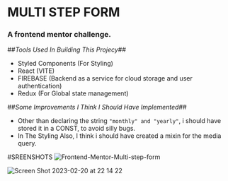 # MULTI STEP FORM
### A frontend mentor challenge.

##*Tools Used In Building This Projecy*##
- Styled Components (For Styling)
- React (VITE)
- FIREBASE (Backend as a service for cloud storage and user authentication)
- Redux (For Global state management)

##*Some Improvements I Think I Should Have Implemented*##
- Other than declaring the string `"monthly" and "yearly"`, i should have stored it in a CONST, to avoid silly bugs.
- In The Styling Also, I think i should have created a mixin for the media query.

#SREENSHOTS
![Frontend-Mentor-Multi-step-form](https://user-images.githubusercontent.com/95982650/220200440-46f455ea-ae86-45d3-a48c-9caf6f89bad3.png)

![Screen Shot 2023-02-20 at 22 14 22](https://user-images.githubusercontent.com/95982650/220200776-810050e5-fb66-456a-9752-f16997129102.png)
